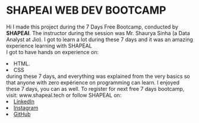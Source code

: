 # SHAPEAI WEB DEV BOOTCAMP

Hi I made this project during the 7 Days Free Bootcamp, conducted by <b> SHAPEAI</b>.
The instructor during the session was Mr. Shaurya Sinha (a Data Analyst at Jio). I got to learn a lot during these 7 days and it was an amazing experience learning with SHAPEAL <br>I got to have hands on experience on:
<li>HTML. 
<li>CSS
<br>during these 7 days, and everything was explained from the very basics so that anyone with zero expérience on programming can learn.
I enjoyed these 7 days, you can as well. To register for next free 7 days bootcamp, visit: www.shapeal.tech or follow SHAPEAL on:
<li><a href="https://in.linkedin.com/company/shapeal">LinkedIn</a> 
<li><a href="https://www.instagram.com/shape.ai/?hl=en">Instagram</a>
  <li><a
  href="https://www.youtube.com/channel/UCTUVDLTW9meuDXWcbmISPdA>YouTube</a>
<li><a href="https://github.com/shapeal">GitHub</a>
